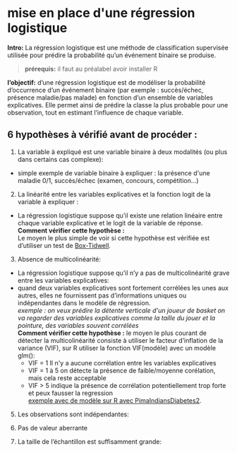 # mise en place d'une régression logistique
 **Intro:** La régression logistique est une méthode de classification supervisée utilisée pour prédire la probabilité qu’un événement binaire se produise.    
> **prérequis:** il faut au préalabel avoir installer R
> 
**l’objectif:** d’une régression logistique est de modéliser la probabilité d’occurrence d’un événement binaire (par exemple : succès/échec, présence maladie/pas malade) en fonction d’un ensemble de variables explicatives. Elle permet ainsi de prédire la classe la plus probable pour une observation, tout en estimant l’influence de chaque variable.
## 6 hypothèses à vérifié avant de procéder :

1. La variable à expliqué est une variable binaire à deux modalités (ou plus dans certains cas complexe):    
- simple exemple de variable binaire à expliquer : la présence d'une maladie 0/1, succès/échec (examen, concours, compétition...)
      
2. La linéarité entre les variables explicatives et la fonction logit de la variable à expliquer :    
- La régression logistique suppose qu’il existe une relation linéaire entre chaque variable explicative et le logit de la variable de réponse.    
**Comment vérifier cette hypothèse :**    
Le moyen le plus simple de voir si cette hypothèse est vérifiée est d’utiliser un test de [Box-Tidwell](méthode_box-tidwell_diabete.Rmd).
    
3. Absence de multicolinéarité:     
- La régression logistique suppose qu’il n’y a pas de multicolinéarité grave entre les variables explicatives:
- quand deux variables explicatives sont fortement corrélées les unes aux autres, elles ne fournissent pas d’informations uniques ou indépendantes dans le modèle de régression.      
*exemple : on veux prédire la détente verticale d'un joueur de basket on va regarder des variables explicatives comme la taille du jouer et la pointure, des variables souvent corrélées*    
**Comment vérifier cette hypothèse :** le moyen le plus courant de détecter la multicolinéarité consiste à utiliser le facteur d’inflation de la variance (VIF), sur R utiliser la fonction VIF(modèle) avec un modèle glm():
    - VIF = 1 Il n'y a aucune corrélation entre les variables explicatives
    - VIF = 1 à 5 on détecte la présence de faible/moyenne corélation, mais cela reste acceptable
    - VIF > 5 indique la présence de corrélation potentiellement trop forte et peux fausser la regression      
[exemple avec de modèle sur R avec PimaIndiansDiabetes2](VIF_diabete.R).
5. Les observations sont indépendantes:    

6. Pas de valeur aberrante    

7. La taille de l’échantillon est suffisamment grande:    
